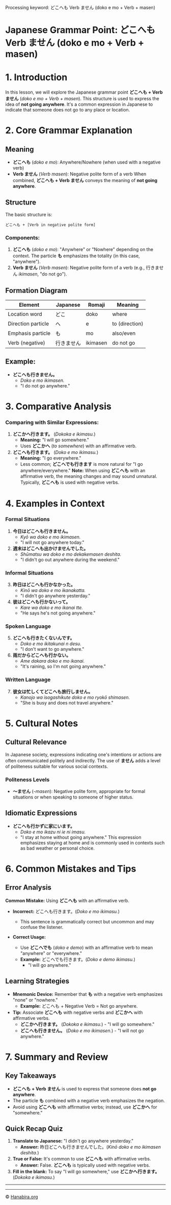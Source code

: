 Processing keyword: どこへも Verb ません (doko e mo + Verb + masen)
# Japanese Grammar Point: どこへも Verb ません (doko e mo + Verb + masen)
# 1. Introduction
In this lesson, we will explore the Japanese grammar point **どこへも + Verb ません** (*doko e mo + Verb + masen*). This structure is used to express the idea of **not going anywhere**. It's a common expression in Japanese to indicate that someone does not go to any place or location.
# 2. Core Grammar Explanation
## Meaning
- **どこへも** (*doko e mo*): Anywhere/Nowhere (when used with a negative verb)
- **Verb ません** (*Verb masen*): Negative polite form of a verb
When combined, **どこへも + Verb ません** conveys the meaning of **not going anywhere**.
## Structure
The basic structure is:
```plaintext
どこへも + [Verb in negative polite form]
```
### Components:
1. **どこへも** (*doko e mo*): "Anywhere" or "Nowhere" depending on the context. The particle **も** emphasizes the totality (in this case, "anywhere").
2. **Verb ません** (*Verb masen*): Negative polite form of a verb (e.g., 行きません *ikimasen*, "do not go").
## Formation Diagram
| Element           | Japanese     | Romaji        | Meaning          |
|-------------------|--------------|---------------|------------------|
| Location word     | どこ          | doko          | where            |
| Direction particle| へ           | e             | to (direction)   |
| Emphasis particle | も           | mo            | also/even        |
| Verb (negative)   | 行きません    | ikimasen      | do not go        |
## Example:
- **どこへも行きません。**
  - *Doko e mo ikimasen.*
  - "I do not go anywhere."
# 3. Comparative Analysis
### Comparing with Similar Expressions:
1. **どこかへ行きます。** (*Dokoka e ikimasu.*)
   - **Meaning:** "I will go somewhere."
   - Uses **どこかへ** (*to somewhere*) with an affirmative verb.
2. **どこへも行きます。** (*Doko e mo ikimasu.*)
   - **Meaning:** "I go everywhere."
   - Less common; **どこへでも行きます** is more natural for "I go anywhere/everywhere."
**Note:** When using **どこへも** with an affirmative verb, the meaning changes and may sound unnatural. Typically, **どこへも** is used with negative verbs.
# 4. Examples in Context
### Formal Situations
1. **今日はどこへも行きません。**
   - *Kyō wa doko e mo ikimasen.*
   - "I will not go anywhere today."
2. **週末はどこへも出かけませんでした。**
   - *Shūmatsu wa doko e mo dekakemasen deshita.*
   - "I didn't go out anywhere during the weekend."
### Informal Situations
3. **昨日はどこへも行かなかった。**
   - *Kinō wa doko e mo ikanakatta.*
   - "I didn't go anywhere yesterday."
4. **彼はどこへも行かないって。**
   - *Kare wa doko e mo ikanai tte.*
   - "He says he's not going anywhere."
### Spoken Language
5. **どこへも行きたくないんです。**
   - *Doko e mo ikitakunai n desu.*
   - "I don't want to go anywhere."
6. **雨だからどこへも行かない。**
   - *Ame dakara doko e mo ikanai.*
   - "It's raining, so I'm not going anywhere."
### Written Language
7. **彼女は忙しくてどこへも旅行しません。**
   - *Kanojo wa isogashikute doko e mo ryokō shimasen.*
   - "She is busy and does not travel anywhere."
# 5. Cultural Notes
## Cultural Relevance
In Japanese society, expressions indicating one's intentions or actions are often communicated politely and indirectly. The use of **ません** adds a level of politeness suitable for various social contexts.
### Politeness Levels
- **～ません** (*-masen*): Negative polite form, appropriate for formal situations or when speaking to someone of higher status.
## Idiomatic Expressions
- **どこへも行かずに家にいます。**
  - *Doko e mo ikazu ni ie ni imasu.*
  - "I stay at home without going anywhere."
This expression emphasizes staying at home and is commonly used in contexts such as bad weather or personal choice.
# 6. Common Mistakes and Tips
## Error Analysis
**Common Mistake:** Using **どこへも** with an affirmative verb.
- **Incorrect:** どこへも行きます。(*Doko e mo ikimasu.*)
  - This sentence is grammatically correct but uncommon and may confuse the listener.
  
- **Correct Usage:**
  - Use **どこへでも** (*doko e demo*) with an affirmative verb to mean "anywhere" or "everywhere."
  - **Example:** どこへでも行きます。(*Doko e demo ikimasu.*)
    - "I will go anywhere."
## Learning Strategies
- **Mnemonic Device:** Remember that **も** with a negative verb emphasizes "none" or "nowhere."
  - **Example:** どこへも + Negative Verb = Not go anywhere.
- **Tip:** Associate **どこへも** with negative verbs and **どこかへ** with affirmative verbs.
  - **どこかへ行きます。** (*Dokoka e ikimasu.*) - "I will go somewhere."
  - **どこへも行きません。** (*Doko e mo ikimasen.*) - "I will not go anywhere."
# 7. Summary and Review
## Key Takeaways
- **どこへも + Verb ません** is used to express that someone does **not go anywhere**.
- The particle **も** combined with a negative verb emphasizes the negation.
- Avoid using **どこへも** with affirmative verbs; instead, use **どこかへ** for "somewhere."
## Quick Recap Quiz
1. **Translate to Japanese:** "I didn't go anywhere yesterday."
   - **Answer:** 昨日どこへも行きませんでした。(*Kinō doko e mo ikimasen deshita.*)
2. **True or False:** It's common to use **どこへも** with affirmative verbs.
   - **Answer:** False. **どこへも** is typically used with negative verbs.
3. **Fill in the blank:** To say "I will go somewhere," use **どこかへ行きます。** (*Dokoka e ikimasu.*)

---


---

© [Hanabira.org](https://hanabira.org)
